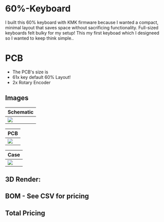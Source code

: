 # 60%-Keyboard

I built this 60% keyboard with KMK firmware because I wanted a compact, minimal layout that saves space without sacrificing functionality. Full-sized keyboards felt bulky for my setup! This my first keyboad which I designeed so I wanted to keep think simple..

# PCB
- The PCB's size is
- 61x key default 60% Layout!
- 2x Rotary Encoder

## Images


| Schematic                 |
| ------------------------- |
| ![](assets/schematic.png) |


| PCB                   |
| --------------------- |
| ![](assets/front.png) |


| Case                  |
| --------------------- |
| ![](assets/front.png) |


## 3D Render:


## BOM - See CSV for pricing


## Total Pricing

